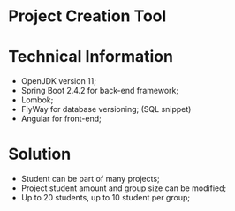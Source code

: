 # Project Creation Tool

# Technical Information

* OpenJDK version 11;
* Spring Boot 2.4.2 for back-end framework;
* Lombok;
* FlyWay for database versioning; (SQL snippet)
* Angular for front-end;

# Solution

* Student can be part of many projects;
* Project student amount and group size can be modified;
* Up to 20 students, up to 10 student per group;

